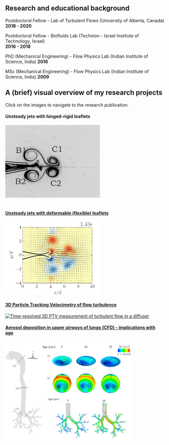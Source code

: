 ## Research and educational background

Postdoctoral Fellow - Lab of Turbulent Flows (University of Alberta, Canada) <br>
**2018 - 2020**

Postdoctoral Fellow - Biofluids Lab (Technion - Israel Institute of Technology, Israel) <br>
**2016 - 2018**

PhD (Mechanical Engineering) - Flow Physics Lab (Indian Institute of Science, India) **2016**

MSc (Mechanical Engineering) - Flow Physics Lab (Indian Institute of Science, India) **2009**

## A (brief) visual overview of my research projects

Click on the images to navigate to the research publication.

#### Unsteady jets with hinged-rigid leaflets 
<a href="https://doi.org/10.1017/jfm.2013.356"><img src="images/vortex-flap4.png" width="300" title = "Dye visualization of vortex formation with hinged-rigid flaps"> 
<br><br>
  
#### Unsteady jets with deformable (flexible) leaflets  
<a href="https://doi.org/10.1017/jfm.2018.230"><img src="images/vortex-flap4-flexible-vort.png" width="300" title = "PIV measurements of vortex pair generation with flexible flaps">

#### 3D Particle Tracking Velocimetry of flow turbulence
<a href="https://doi.org/10.1103/PhysRevFluids.5.114605"><img src="images/Diffuser-PTV.png" width="600" title = "Time-resolved 3D PTV measurement of turbulent flow in a diffuser"> 

#### Aerosol deposition in upper airways of lungs (CFD) - implications with age
<p><a href="https://doi.org/10.1371/journal.pone.0207711" target="_blank"><img src="images/CFD.png" width="400" title = "CFD simulation of airflow and aerosol deposition in the upper airways"></a></p>


